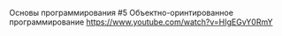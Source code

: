 Основы программирования #5 Объектно-оринтированное программирование
https://www.youtube.com/watch?v=HIgEGvY0RmY
